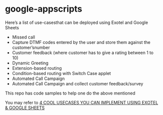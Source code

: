 # google-appscripts
Here’s a list of use-casesthat can be deployed using Exotel and Google Sheets
* Missed call
* Capture DTMF codes entered by the user and store them against the customer’snumber
* Customer feedback (where customer has to give a rating between 1 to 10)
* Dynamic Greeting
* Extension-based routing
* Condition-based routing with Switch Case applet
* Automated Call Campaign
* Automated Call Campaign and collect customer feedback/survey


This repo has code samples to help one do the above mentioned



You may refer to [4 COOL USECASES YOU CAN IMPLEMENT USING EXOTEL & GOOGLE SHEETS](https://exotel.in/blog/engineering/google-sheets-exotel/)
